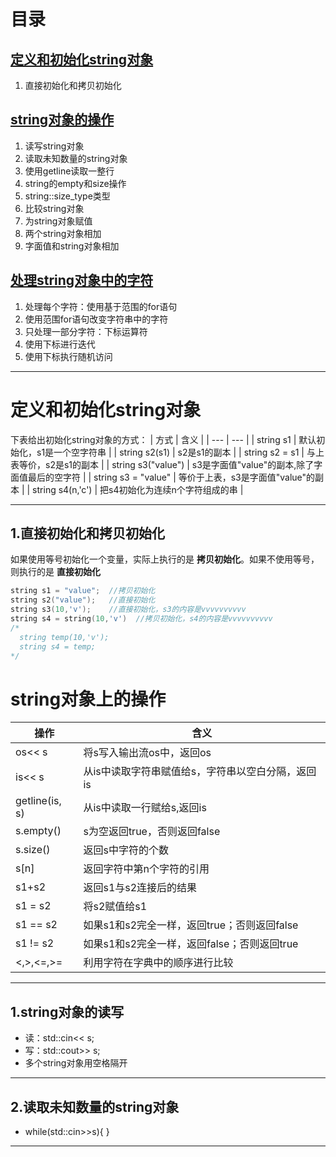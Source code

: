 # **目录** <span id="start"> </span>
## [**定义和初始化string对象**](#1)
1. 直接初始化和拷贝初始化
## [**string对象的操作**](#2)
1. 读写string对象
2. 读取未知数量的string对象
3. 使用getline读取一整行
4. string的empty和size操作
5. string::size_type类型
6. 比较string对象
7. 为string对象赋值
8. 两个string对象相加
9. 字面值和string对象相加
## [**处理string对象中的字符**](#3)
1. 处理每个字符：使用基于范围的for语句
2. 使用范围for语句改变字符串中的字符
3. 只处理一部分字符：下标运算符
4. 使用下标进行迭代
5. 使用下标执行随机访问
***
# **定义和初始化string对象** <span id="1"> </span>
下表给出初始化string对象的方式：
| 方式 | 含义 |
| --- | --- |
| string s1 | 默认初始化，s1是一个空字符串 |
| string s2(s1) | s2是s1的副本 |
| string s2 = s1 | 与上表等价，s2是s1的副本 |
| string s3("value") | s3是字面值"value"的副本,除了字面值最后的空字符 |
| string s3 = "value" | 等价于上表，s3是字面值"value"的副本 |
| string s4(n,'c') | 把s4初始化为连续n个字符组成的串 |
***
## 1.直接初始化和拷贝初始化
如果使用等号初始化一个变量，实际上执行的是 **拷贝初始化**。如果不使用等号，则执行的是 **直接初始化**
```c++
string s1 = "value";  //拷贝初始化
string s2("value");   //直接初始化
string s3(10,'v');    //直接初始化，s3的内容是vvvvvvvvvv
string s4 = string(10,'v')  //拷贝初始化，s4的内容是vvvvvvvvvv
/*
  string temp(10,'v');
  string s4 = temp;
*/
```
# **string对象上的操作** <span id="2"> </span>
| 操作 | 含义 |
| --- | --- |
| os<< s | 将s写入输出流os中，返回os |
| is<< s | 从is中读取字符串赋值给s，字符串以空白分隔，返回is |
| getline(is, s) | 从is中读取一行赋给s,返回is |
| s.empty() | s为空返回true，否则返回false |
| s.size() | 返回s中字符的个数 |
| s[n] | 返回字符中第n个字符的引用 |
| s1+s2 | 返回s1与s2连接后的结果 |
| s1 = s2 | 将s2赋值给s1 |
| s1 == s2 | 如果s1和s2完全一样，返回true；否则返回false |
| s1 != s2 | 如果s1和s2完全一样，返回false；否则返回true |
| <,>,<=,>= | 利用字符在字典中的顺序进行比较 |
***
## 1.string对象的读写
* 读：std::cin<< s;
* 写：std::cout>> s;
* 多个string对象用空格隔开
***
## 2.读取未知数量的string对象
* while(std::cin>>s){ }
***
